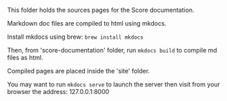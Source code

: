 This folder holds the sources pages for the Score documentation.

Markdown doc files are compiled to html using mkdocs.

Install mkdocs using brew: `brew install mkdocs`

Then, from 'score-documentation' folder, run `mkdocs build` to compile md files as html. 

Compiled pages are placed inside the 'site' folder.

You may want to run `mkdocs serve` to launch the server then visit from your browser the address: 127.0.0.1:8000